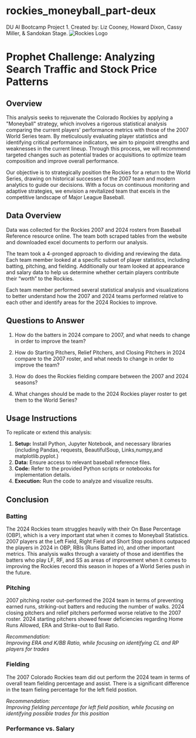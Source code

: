 # rockies_moneyball_part-deux
DU AI Bootcamp Project 1.
Created by: Liz Cooney, Howard Dixon, Cassy Miller, & Sandokan Stage.
![Rockies Logo](https://upload.wikimedia.org/wikipedia/en/c/c0/Colorado_Rockies_full_logo.svg)
# Prophet Challenge: Analyzing Search Traffic and Stock Price Patterns

## Overview

This analysis seeks to rejuvenate the Colorado Rockies by applying a "Moneyball" strategy, which involves a rigorous statistical analysis comparing the current players' performance metrics with those of the 2007 World Series team. By meticulously evaluating player statistics and identifying critical performance indicators, we aim to pinpoint strengths and weaknesses in the current lineup. Through this process, we will recommend targeted changes such as potential trades or acquisitions to optimize team composition and improve overall performance. 

Our objective is to strategically position the Rockies for a return to the World Series, drawing on historical successes of the 2007 team and modern analytics to guide our decisions. With a focus on continuous monitoring and adaptive strategies, we envision a revitalized team that excels in the competitive landscape of Major League Baseball.


## Data Overview

Data was collected for the Rockies 2007 and 2024 rosters from Baseball Reference resource online. The team both scraped tables from the website and downloaded excel documents to perform our analysis. 

The team took a 4-pronged approach to dividing and reviewing the data. Each team member looked at a specific subset of player statistics, including batting, pitching, and fielding. Additionally our team looked at appearance and salary data to help us determine whether certain players contribute their “worth”  to the Rockies. 

Each team member performed several statistical analysis and visualizations to better understand how the 2007 and 2024 teams performed relative to each other and identify areas for the 2024 Rockies to improve. 

## Questions to Answer

1. How do the batters in 2024 compare to 2007, and what needs to change in order to improve the team?

2. How do Starting Pitchers, Relief Pitchers, and Closing Pitchers in 2024 compare to the 2007 roster, and what needs to change in order to improve the team?

3. How do does the Rockies fielding compare between the 2007 and 2024 seasons?

4. What changes should be made to the 2024 Rockies player roster to get them to the World Series?

## Usage Instructions

To replicate or extend this analysis:

1. **Setup:** Install Python, Jupyter Notebook, and necessary libraries (including Pandas, requests, BeautifulSoup, Links,numpy,and matplotlib.pyplot.)
2. **Data:** Ensure access to relevant baseball reference files. 
3. **Code:** Refer to the provided Python scripts or notebooks for implementation details.
4. **Execution:** Run the code to analyze and visualize results.

## Conclusion

### Batting
The 2024 Rockies team struggles heavily with their On Base Percentage (OBP), which is a very important stat when it comes to Moneyball Statistics. 2007 players at the Left Field, Right Field and Short Stop positions outpaced the players in 2024 in OBP, RBIs (Runs Batted in), and other important metrics. This analysis walks through a varaiety of those and identifies the batters who play LF, RF, and SS as areas of improvement when it comes to improving the Rockies record this season in hopes of a World Series push in the future.

### Pitching
2007 pitching roster out-performed the 2024 team in terms of preventing earned runs, striking-out batters and reducing the number of walks. 2024 closing pitchers and relief pitchers performed worse relative to the 2007 roster. 2024 starting pitchers showed fewer deficiencies regarding Home Runs Allowed, ERA and Strike-out to Ball Ratio. 

*Recommendation:*  
*Improving ERA and K/BB Ratio, while focusing on identifying CL and RP players for trades*

### Fielding
The 2007 Colorado Rockies team did out perform the 2024 team in terms of overall team fielding percentage and assist. There is a significant difference in the team fieling percentage for the left field postion.

*Recommendation:*  
*Improving fielding percentage for left field position, while focusing on identifying possible trades for this position*
### Performance vs. Salary

